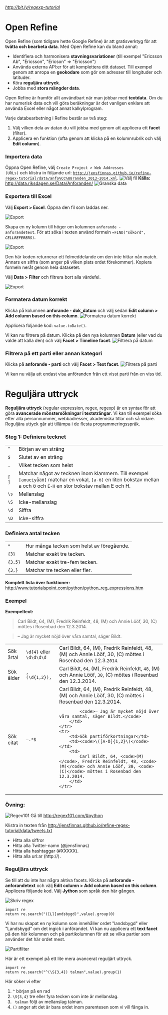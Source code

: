 _http://bit.ly/regexp-tutorial_

# Open Refine
Open Refine (som tidigare hette Google Refine) är att gratisverktyg för att __tvätta och bearbeta data__. Med Open Refine kan du bland annat:
- Identifiera och harmonisera __stavningsvariationer__ (till exempel "Ericsson Ab", "Ericsson", "Ericson" => "Ericsson")
- Använda externa API:er för att komplettera ditt dataset. Till exempel genom att anropa en __geokodare__ som gör om adresser till longituder och latituder.
- Köra __reguljära uttryck__.
- Jobba med __stora mängder data__.

Open Refine är framför allt användbart när man jobbar med __textdata__. Om du har numerisk data och vill göra beräkningar är det vanligen enklare att använda Excel eller något annat kalkylprogram.

Varje databearbetning i Refine består av två steg:
1) Välj vilken dela av datan du vill jobba med genom att applicera ett __facet__ (filter).
2) Applicera en funktion (ofta genom att klicka på en kolumnrubrik och välj __Edit column__).

### Importera data
Öppna Open Refine, välj <code>Create Project > Web Addresses (URLs)</code> och klistra in följande url: <code>http://jensfinnas.github.io/refine-regex-tutorial/data/anfo%CC%88randen_2013-2014.xml</code>.
![Välj fil](http://jensfinnas.github.io/refine-regex-tutorial/images/02xml.png)
__Källa:__ http://data.riksdagen.se/Data/Anforanden/
![Granska data](http://jensfinnas.github.io/refine-regex-tutorial/images/03import.png)


### Exportera till Excel
Välj __Export > Excel__. Öppna den fil som laddas ner.

![Export](http://jensfinnas.github.io/refine-regex-tutorial/images/09export.png)

Skapa en ny kolumn till höger om kolumnen <code>anforande - anforandetext</code>. För att söka i texten använd formeln <code>=FIND("sökord", _CELLREFERENS_)</code>.

![Export](http://jensfinnas.github.io/refine-regex-tutorial/images/10find.png)

Den här koden returnerar ett felmeddelande om den inte hittar nån match. Annars en siffra (som anger på vilken plats ordet förekommer). Kopiera formeln neråt genom hela datasetet.

Välj __Data > Filter__ och filtrera bort alla värdefel.

![Export](http://jensfinnas.github.io/refine-regex-tutorial/images/11filter.png)

### Formatera datum korrekt
Klicka på kolumnen __anforande - dok_datum__ och välj sedan  __Edit column > Add column based on this column__.
![Formatera datum korrekt](http://jensfinnas.github.io/refine-regex-tutorial/images/04parsedate.png)

Applicera följande kod: <code>value.toDate()</code>.

Vi kan nu filtrera på datum. Klicka på den nya kolumnen __Datum__ (eller vad du valde att kalla den) och välj __Facet > Timeline facet__.
![Filtrera på datum](http://jensfinnas.github.io/refine-regex-tutorial/images/05filterdate.png)

### Filtrera på ett parti eller annan kategori
Klicka på __anforande - parti__ och välj __Facet > Text facet__.
![Filtrera på parti](http://jensfinnas.github.io/refine-regex-tutorial/images/06filterparty.png)

Vi kan nu välja att endast visa anföranden från ett visst parti från en viss tid.

# Reguljära uttryck

__Reguljära uttryck__ (regular expression, regex, regexp) är en syntax för att göra __avancerade mönstersökningar i textsträngar__. Vi kan till exempel söka efter alla personnummer, webbadresser, akademiska titlar och så vidare. Reguljära uttyck går att tillämpa i de flesta programmeringsspråk.


### Steg 1: Definiera tecknet
<table>
	<tr><td><code>^</code></td><td>Början av en sträng</td></tr>
	<tr><td><code>$</code></td><td>Slutet av en sträng</td></tr>
	<tr><td><code>.</code></td><td>Vilket tecken som helst</td></tr>
	<tr><td><code>[ ]</code></td><td>Matchar något av tecknen inom klammern. Till exempel <code>[aoueiyåäö]</code> matchar en vokal, <code>[a-ö]</code> en liten bokstav mellan a och ö och <code>E-H</code> en stor bokstav mellan E och H.</td></tr>
	<tr><td><code>\s</code></td><td>Mellanslag</td></tr>
	<tr><td><code>\S</code></td><td>Icke-mellanslag</td></tr>
	<tr><td><code>\d</code></td><td>Siffra</td></tr>
	<tr><td><code>\D</code></td><td>Icke-siffra</td></tr>

</table>

### Definiera antal tecken 
<table>
	<tr><td><code>*</code></td><td>Hur många tecken som helst av föregående.</td></tr>
	<tr><td><code>{3}</code></td><td>Matchar exakt tre tecken. </td></tr>
	<tr><td><code>{3,5}</code></td><td>Matchar exakt tre-fem tecken. </td></tr>
	<tr><td><code>{3,}</code></td><td>Matchar tre tecken eller fler. </td></tr>
</table>

__Komplett lista över funktioner:__ http://www.tutorialspoint.com/python/python_reg_expressions.htm

### Exempel
__Exempeltext:__

> Carl Bildt, 64, (M), Fredrik Reinfeldt, 48, (M) och Annie Lööf, 30, (C) möttes i Rosenbad den 12.3.2014.

> – Jag är mycket nöjd över våra samtal, säger Bildt. 

<table>
	<tr>
		<td>Sök årtal</td>
		<td><code>\d{4}</code> eller <code>\d\d\d\d</code></td>
		<td>Carl Bildt, 64, (M), Fredrik Reinfeldt, 48, (M) och Annie Lööf, 30, (C) möttes i Rosenbad den 12.3.<code>2014</code>.</td>
	</tr>
	<tr>
		<td>Sök ålder</td>
		<td><code>, (\d{1,2}),</code></td>
		<td>Carl Bildt, <code>64</code>, (M), Fredrik Reinfeldt, <code>48</code>, (M) och Annie Lööf, <code>30</code>, (C) möttes i Rosenbad den 12.3.2014.</td>
	</tr>
	<tr>
		<td>Sök citat</td>
		<td><code>–.*$</code></td>
		<td>
			Carl Bildt, 64, (M), Fredrik Reinfeldt, 48, (M) och Annie Lööf, 30, (C) möttes i Rosenbad den 12.3.2014.
		
			<code>– Jag är mycket nöjd över våra samtal, säger Bildt.</code>
		</td>
	</tr>
	<tr>
		<td>Sök partiförkortningar</td>
		<td><code>\([A-Ö]{1,2}\)</code></td>
		<td>
			Carl Bildt, 64, <code>(M)</code>, Fredrik Reinfeldt, 48, <code>(M)</code> och Annie Lööf, 30, <code>(C)</code> möttes i Rosenbad den 12.3.2014.
		</td>
	</tr>
</table>

### Övning: 
![Regex101](http://jensfinnas.github.io/refine-regex-tutorial/images/01regex101.png)
Gå till http://regex101.com/#python

Klistra in texten från http://jensfinnas.github.io/refine-regex-tutorial/data/tweets.txt

- Hitta alla siffror
- Hitta alla Twitter-namn (@jensfinnas)
- Hitta alla hashtaggar (#XXXXX).
- Hitta alla url:ar (http://).


### Reguljära uttryck
Se till att du inte har några aktiva facets. Klicka på __anforande - anforandetext__ och välj __Edit column > Add column based on this column__. Applicera följande kod. Välj __Jython__ som språk den här gången.

![Skriv regex](http://jensfinnas.github.io/refine-regex-tutorial/images/07regex.png)

<pre><code>import re
return re.search("([Ll]andsbygd)",value).group(0)
</code></pre>
Vi har nu skapat en ny kolumn som innehåller ordet "landsbygd" eller "Landsbygd" om det ingick i anförandet. Vi kan nu applicera ett __text facet__ på den här kolumnen och på partikolumnen för att se vilka partier som använder det här ordet mest.

![Partifilter](http://jensfinnas.github.io/refine-regex-tutorial/images/08regexfilter.png)

Här är ett exempel på ett lite mera avancerat reguljärt uttryck.
<pre><code>import re
return re.search("^(\S{3,4}) talman",value).group(1)
</code></pre>

Här söker vi efter

1. <code>^</code> början på en rad
2. <code>\S{3,4}</code> tre eller fyra tecken som inte är mellanslag.
3. <code> talman</code> följt av mellanslag talman.
4. <code>()</code> anger att det är bara ordet inom parentesen som vi vill fånga in.

